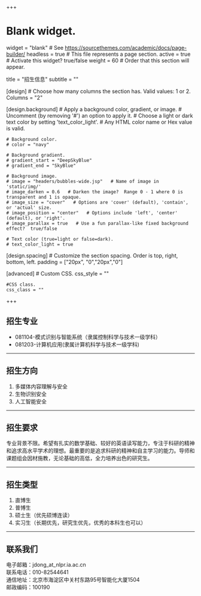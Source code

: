 +++
# Blank widget.
widget = "blank"  # See https://sourcethemes.com/academic/docs/page-builder/
headless = true  # This file represents a page section.
active = true  # Activate this widget? true/false
weight = 60  # Order that this section will appear.

title = "招生信息"
subtitle = ""

[design]
	# Choose how many columns the section has. Valid values: 1 or 2.
	Columns = "2"
	
[design.background]
	# Apply a background color, gradient, or image.
	# Uncomment (by removing '#') an option to apply it.
	# Choose a light or dark text color by setting 'text_color_light'.
	# Any HTML color name or Hex value is valid.
	
	# Background color.
	# color = "navy"
	
	# Background gradient.
	# gradient_start = "DeepSkyBlue"
	# gradient_end = "SkyBlue"
	
	# Background image.
	# image = "headers/bubbles-wide.jsp"   # Name of image in 'static/img/'
	# image_darken = 0.6   # Darken the image?  Range 0 - 1 where 0 is transparent and 1 is opaque.
	# image_size = "cover"   # Options are 'cover' (default), 'contain', or 'actual' size.
	# image_position = "center"   # Options include 'left', 'center' (default), or 'right'.
	# image_parallax = true   # Use a fun parallax-like fixed background effect?  true/false
	
	# Text color (true=light or false=dark).
	# text_color_light = true
	
[design.spacing]
	# Customize the section spacing. Order is top, right, bottom, left.
	padding = ["20px", "0","20px","0"]

[advanced]
	# Custom CSS.
	css_style = ""
	
	#CSS class.
	css_class = ""

+++

<h2>招生专业</h2>

- 081104-模式识别与智能系统（隶属控制科学与技术一级学科）    
- 081203-计算机应用(隶属计算机科学与技术一级学科)

<hr/>
<h2>招生方向</h2>

1. 多媒体内容理解与安全    
2. 生物识别安全    
3. 人工智能安全      
<hr/>
<h2>招生要求</h2>

<p>    专业背景不限。希望有扎实的数学基础、较好的英语读写能力，专注于科研的精神和追求高水平学术的理想。最重要的是追求科研的精神和自主学习的能力。导师和课题组会因材施教，无论基础的高低，全力培养出色的研究生。</p>

<hr/>

<h2>招生类型</h2>

1. 直博生    
2. 普博生    
3. 硕士生（优先硕博连读）    
4. 实习生（长期优先，研究生优先，优秀的本科生也可以）

<hr/>

<h2>联系我们</h2>

电子邮箱：jdong_at_nlpr.ia.ac.cn    
联系电话：010-82544641    
通信地址：北京市海淀区中关村东路95号智能化大厦1504    
邮政编码：100190